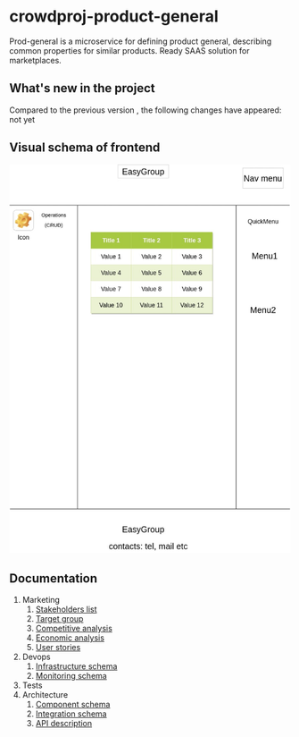 # crowdproj-product-general


Prod-general is a microservice for defining product general, describing common properties for similar products. Ready SAAS
solution for marketplaces.

## What's new in the project
Compared to the previous version , the following changes have appeared: not yet

## Visual schema of frontend
![frontend schema](./docs/resources/EasyGroup.jpg)
## Documentation 
1. Marketing
   1. [Stakeholders list](./docs/marketing/StakeholdersList.md)
   2. [Target group](./docs/marketing/TargetGroup.md)
   3. [Competitive analysis](./docs/marketing/CompetiveAnalysis.md)
   4. [Economic analysis](./docs/marketing/EconomicAnalysis.md)
   5. [User stories](./docs/marketing/UserStories.md)
2. Devops
   1. [Infrastructure schema](./docs/devops/InfrastructureSchema.md)
   2. [Monitoring schema](./docs/devops/MonitoringSchema.md)
3. Tests 
4. Architecture
   1. [Component schema](./docs/architecture/ComponentSchema.md)
   2. [Integration schema](./docs/architecture/IntegrationSchema.md)
   3. [API description](./docs/architecture/APIDescription.md)



    
